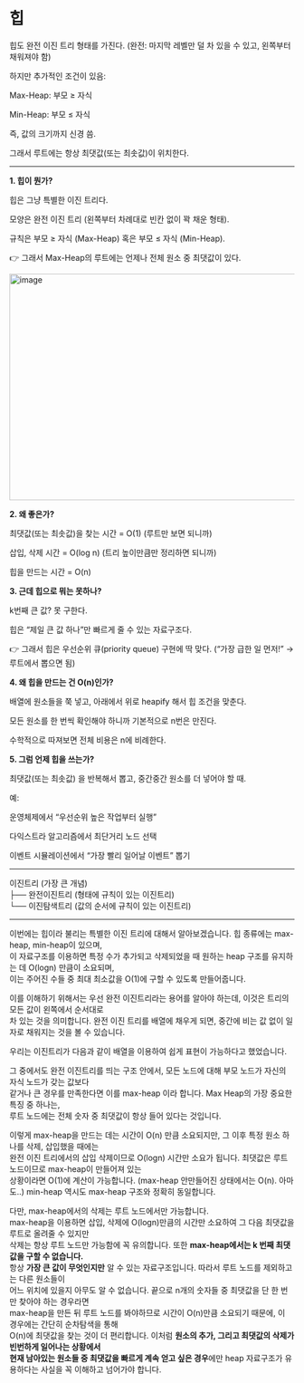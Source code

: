 힙
=

힙도 완전 이진 트리 형태를 가진다. (완전: 마지막 레벨만 덜 차 있을 수 있고, 왼쪽부터 채워져야 함)  

하지만 추가적인 조건이 있음:  

Max-Heap: 부모 ≥ 자식  

Min-Heap: 부모 ≤ 자식  

즉, 값의 크기까지 신경 씀.  

그래서 루트에는 항상 최댓값(또는 최솟값)이 위치한다.  

*****
**1. 힙이 뭔가?**


힙은 그냥 특별한 이진 트리다.

모양은 완전 이진 트리 (왼쪽부터 차례대로 빈칸 없이 꽉 채운 형태).

규칙은 부모 ≥ 자식 (Max-Heap) 혹은 부모 ≤ 자식 (Min-Heap).

👉 그래서 Max-Heap의 루트에는 언제나 전체 원소 중 최댓값이 있다.  

<img width="600" height="400" alt="image" src="https://github.com/user-attachments/assets/f66cccfb-a8df-4247-b6f5-b6cd23af6da4" />


**2. 왜 좋은가?**

최댓값(또는 최솟값)을 찾는 시간 = O(1) (루트만 보면 되니까)

삽입, 삭제 시간 = O(log n) (트리 높이만큼만 정리하면 되니까)  

힙을 만드는 시간 = O(n)

**3. 근데 힙으로 뭐는 못하나?**

k번째 큰 값? 못 구한다.

힙은 “제일 큰 값 하나”만 빠르게 줄 수 있는 자료구조다.

👉 그래서 힙은 우선순위 큐(priority queue) 구현에 딱 맞다.
(“가장 급한 일 먼저!” → 루트에서 뽑으면 됨)

**4. 왜 힙을 만드는 건 O(n)인가?**

배열에 원소들을 쭉 넣고, 아래에서 위로 heapify 해서 힙 조건을 맞춘다.

모든 원소를 한 번씩 확인해야 하니까 기본적으로 n번은 만진다.

수학적으로 따져보면 전체 비용은 n에 비례한다.

**5. 그럼 언제 힙을 쓰는가?**

최댓값(또는 최솟값) 을 반복해서 뽑고, 중간중간 원소를 더 넣어야 할 때.

예:

운영체제에서 “우선순위 높은 작업부터 실행”

다익스트라 알고리즘에서 최단거리 노드 선택

이벤트 시뮬레이션에서 “가장 빨리 일어날 이벤트” 뽑기

*****

이진트리 (가장 큰 개념)  
├── 완전이진트리 (형태에 규칙이 있는 이진트리)  
└── 이진탐색트리 (값의 순서에 규칙이 있는 이진트리)  


*****
이번에는 힙이라 불리는 특별한 이진 트리에 대해서 알아보겠습니다. 힙 종류에는 max-heap, min-heap이 있으며,   
이 자료구조를 이용하면 특정 수가 추가되고 삭제되었을 때 원하는 heap 구조를 유지하는 데 O(logn) 만큼이 소요되며,    
이는 주어진 수들 중 최대 최소값을 O(1)에 구할 수 있도록 만들어줍니다.  

이를 이해하기 위해서는 우선 완전 이진트리라는 용어를 알아야 하는데, 이것은 트리의 모든 값이 왼쪽에서 순서대로   
차 있는 것을 의미합니다. 완전 이진 트리를 배열에 채우게 되면, 중간에 비는 값 없이 일자로 채워지는 것을 볼 수 있습니다.   

우리는 이진트리가 다음과 같이 배열을 이용하여 쉽게 표현이 가능하다고 했었습니다.  



그 중에서도 완전 이진트리를 띄는 구조 안에서, 모든 노드에 대해 부모 노드가 자신의 자식 노드가 갖는 값보다   
같거나 큰 경우를 만족한다면 이를 max-heap 이라 합니다. Max Heap의 가장 중요한 특징 중 하나는,   
루트 노드에는 전체 숫자 중 최댓값이 항상 들어 있다는 것입니다.  



이렇게 max-heap을 만드는 데는 시간이 O(n) 만큼 소요되지만, 그 이후 특정 원소 하나를 삭제, 삽입했을 때에는   
완전 이진 트리에서의 삽입 삭제이므로 O(logn) 시간만 소요가 됩니다. 최댓값은 루트 노드이므로 max-heap이 만들어져 있는   
상황이라면 O(1)에 계산이 가능합니다. (max-heap 안만들어진 상태에서는 O(n). 아마도..) min-heap 역시도 max-heap 구조와 정확히 동일합니다.  

다만, max-heap에서의 삭제는 루트 노드에서만 가능합니다.  
max-heap을 이용하면 삽입, 삭제에 O(logn)만큼의 시간만 소요하여 그 다음 최댓값을 루트로 올려줄 수 있지만   
삭제는 항상 루트 노드만 가능함에 꼭 유의합니다. 또한 **max-heap에서는 k 번째 최댓값을 구할 수 없습니다.**  
항상 **가장 큰 값이 무엇인지만** 알 수 있는 자료구조입니다. 따라서 루트 노드를 제외하고는 다른 원소들이   
어느 위치에 있을지 아무도 알 수 없습니다. 끝으로 n개의 숫자들 중 최댓값을 단 한 번만 찾아야 하는 경우라면   
max-heap을 만든 뒤 루트 노드를 봐야하므로 시간이 O(n)만큼 소요되기 때문에, 이 경우에는 간단히 순차탐색을 통해   
O(n)에 최댓값을 찾는 것이 더 편리합니다. 이처럼 **원소의 추가, 그리고 최댓값의 삭제가 빈번하게 일어나는 상황에서**   
**현재 남아있는 원소들 중 최댓값을 빠르게 계속 얻고 싶은 경우**에만 heap 자료구조가 유용하다는 사실을 꼭 이해하고 넘어가야 합니다.  


